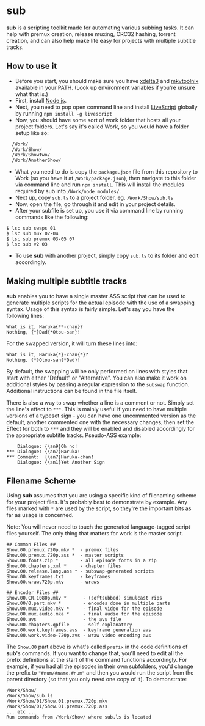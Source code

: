 # sub

**sub** is a scripting toolkit made for automating various subbing tasks.
It can help with premux creation, release muxing, CRC32 hashing, torrent creation, and can also help make life easy for projects with multiple subtitle tracks.

## How to use it

* Before you start, you should make sure you have [xdelta3](http://xdelta.org/) and [mkvtoolnix](https://www.bunkus.org/videotools/mkvtoolnix/) available in your PATH. (Look up environment variables if you're unsure what that is.)
* First, install [Node.js](https://nodejs.org/).
* Next, you need to pop open command line and install [LiveScript](http://livescript.net/) globally by running `npm install -g livescript`
* Now, you should have some sort of work folder that hosts all your project folders. Let's say it's called Work, so you would have a folder setup like so:
```
  /Work/
  /Work/Show/
  /Work/ShowTwo/
  /Work/AnotherShow/
```
* What you need to do is copy the `package.json` file from this repository to Work (so you have it at `/Work/package.json`), then navigate to this folder via command line and run `npm install`. This will install the modules required by sub into `/Work/node_modules/`.
* Next up, copy `sub.ls` to a project folder, eg. `/Work/Show/sub.ls`
* Now, open the file, go through it and edit in your project details.
* After your subfile is set up, you use it via command line by running commands like the following:
```
$ lsc sub swaps 01
$ lsc sub mux 02-04
$ lsc sub premux 03-05 07
$ lsc sub v2 03
```
* To use **sub** with another project, simply copy `sub.ls` to its folder and edit accordingly.

## Making multiple subtitle tracks

**sub** enables you to have a single master ASS script that can be used to generate multiple scripts for the actual episode with the use of a swapping syntax. Usage of this syntax is fairly simple. Let's say you have the following lines:
```
What is it, Haruka{**-chan}?
Nothing, {*}Dad{*Otou-san}!
```
For the swapped version, it will turn these lines into:
```
What is it, Haruka{*}-chan{*}?
Nothing, {*}Otou-san{*Dad}!
```
By default, the swapping will be only performed on lines with styles that
start with either "Default" or "Alternative". You can also make it work on
additional styles by passing a regular expression to the `subswap` function. Additional instructions can be found in the file itself.

There is also a way to swap whether a line is a comment or not. Simply set the line's effect to `***`. This is mainly useful if you need to have multiple versions of a typeset sign - you can have one uncommented version as the default, another commented one with the necessary changes, then set the Effect for both to `***` and they will be enabled and disabled accordingly for the appropriate subtitle tracks. Pseudo-ASS example:
```
    Dialogue: {\an9}Oh no!
*** Dialogue: {\an7}Haruka!
*** Comment:  {\an7}Haruka-chan!
    Dialogue: {\an1}Yet Another Sign
```

## Filename Scheme

Using **sub** assumes that you are using a specific kind of filenaming scheme
for your project files. It's probably best to demonstrate by example. Any files marked with `*` are used by the script, so they're the important bits as far as usage is concerned.

Note: You will never need to touch the generated language-tagged script files yourself. The only thing that matters for work is the master script.

```
## Common Files ##
Show.00.premux.720p.mkv *  - premux files
Show.00.premux.720p.ass *  - master scripts
Show.00.fonts.zip *        - all episode fonts in a zip
Show.00.chapters.xml *     - chapter files
Show.00.release.lang.ass * - subswap-generated scripts
Show.00.keyframes.txt      - keyframes
Show.00.wraw.720p.mkv      - wraws

## Encoder Files ##
Show.00.CR.1080p.mkv *      - (softsubbed) simulcast rips
Show.00/0.part.mkv *        - encodes done in multiple parts
Show.00.mux.video.mkv *     - final video for the episode
Show.00.mux.audio.mka *     - final audio for the episode
Show.00.avs                 - the avs file
Show.00.chapters.qpfile     - self-explanatory
Show.00.work.keyframes.avs  - keyframe generation avs
Show.00.work.video-720p.avs - wraw video encoding avs
```
The `Show.00` part above is what's called `prefix` in the code definitions of **sub**'s commands. If you want to change that, you'll need to edit all the prefix definitions at the start of the command functions accordingly. For example, if you had all the episodes in their own subfolders, you'd change the prefix to `"#num/#name.#num"` and then you would run the script from the
parent directory (so that you only need one copy of it). To demonstrate:
```
/Work/Show/
/Work/Show/sub.ls
/Work/Show/01/Show.01.premux.720p.mkv
/Work/Show/01/Show.01.premux.720p.ass
... etc ...
Run commands from /Work/Show/ where sub.ls is located
```